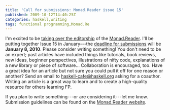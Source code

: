 ```yaml
---
title: 'Call for submissions: Monad.Reader issue 15'
published: 2009-10-12T14:40:25Z
categories: haskell,writing
tags: functional programming,Monad.Re
---
```


I'm excited to be <a href="http://article.gmane.org/gmane.comp.lang.haskell.cafe/64213/">taking over the editorship</a> of the <a href="http://themonadreader.wordpress.com/">Monad.Reader</a>.  I'll be putting together Issue 15 in January---the <a href="http://themonadreader.wordpress.com/2009/10/11/call-for-copy-monad-reader-issue-15/">deadline for submissions</a> will be <b>January 8, 2010</b>.  Please consider writing something!  You don't need to be an expert; past articles have included things like tutorials, book reviews, new ideas, beginner perspectives, illustrations of nifty code, explanations of a new library or piece of software...  Collaboration is encouraged, too.  Have a great idea for an article but not sure you could pull it off for one reason or another?  Send an email to <a href="http://haskell.org/haskellwiki/Mailing_lists">haskell-cafe@haskell.org</a> asking for a coauthor.  Writing an article is a great way to learn and to create a high-quality resource for others learning FP.

If you plan to write something---or are considering it---let me know.  Submission guidelines can be found on the <a href="http://themonadreader.wordpress.com/contributing/">Monad.Reader website</a>.

